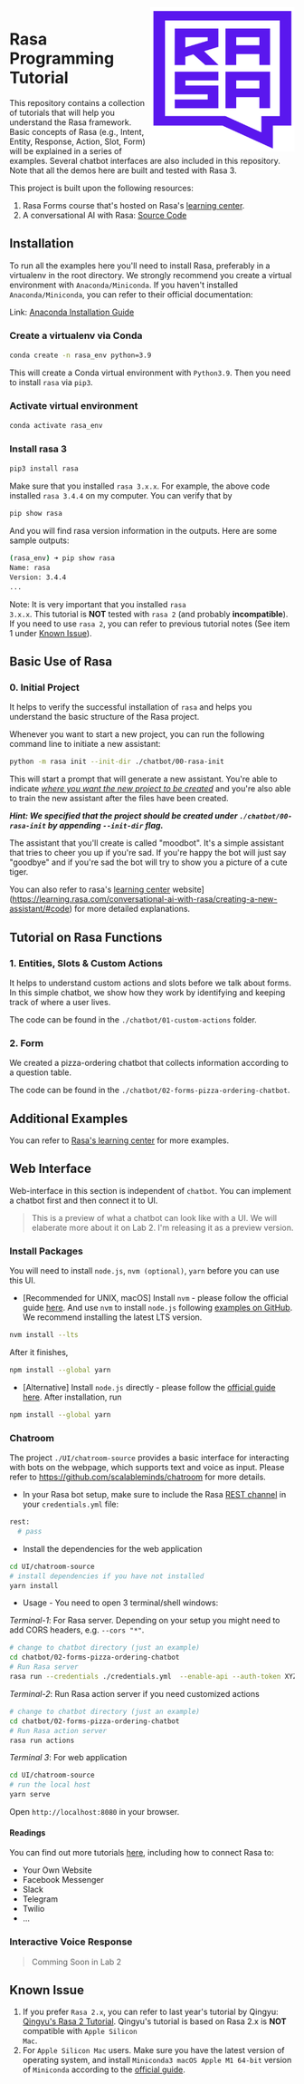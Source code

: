 <img src="square-logo.svg" width=255 height=255 align="right">

#  Rasa Programming Tutorial

This repository contains a collection of tutorials that will help you understand the Rasa framework. Basic concepts of Rasa (e.g., Intent, Entity, Response, Action, Slot, Form) will be explained in a series of examples. Several chatbot interfaces are also included in this repository. Note that all the demos here are built and tested with Rasa 3. 


This project is built upon the following resources:

1. Rasa Forms course that's hosted on Rasa's [learning center](https://learning.rasa.com/).
2. A conversational AI with Rasa: [Source Code](httpss://github.com/RasaHQ/conversational-ai-course-3.x)


## Installation 

To run all the examples here you'll need to install Rasa, preferably in a virtualenv in the root directory. We strongly recommend you create a virtual environment with <code>Anaconda/Miniconda</code>. If you haven't installed <code>Anaconda/Miniconda</code>, you can refer to their official documentation:

Link: [Anaconda Installation Guide](https://conda.io/projects/conda/en/latest/user-guide/install/index.html#)




### Create a virtualenv via Conda
```bash
conda create -n rasa_env python=3.9
```
This will create a Conda virtual environment with <code>Python3.9</code>. Then you need to install <code>rasa</code> via <code>pip3</code>.

### Activate virtual environment
```bash
conda activate rasa_env
```
### Install rasa 3
```bash
pip3 install rasa
```
Make sure that you installed <code>rasa 3.x.x</code>. For example, the above code installed <code>rasa 3.4.4</code> on my computer. You can verify that by 
```bash
pip show rasa
```
And you will find rasa version information in the outputs. Here are some sample outputs:
```bash
(rasa_env) ➜ pip show rasa          
Name: rasa
Version: 3.4.4
...
```

Note: It is very important that you installed <code>rasa 3.x.x</code>. This tutorial is **NOT** tested with <code>rasa 2</code> (and probably **incompatible**). If you need to use <code>rasa 2</code>, you can refer to previous tutorial notes (See item 1 under [Known Issue](#known-issue)).

## Basic Use of Rasa

### 0. Initial Project
It helps to verify the successful installation of `rasa` and helps you understand the basic structure of the Rasa project.

Whenever you want to start a new project, you can run the following command line to initiate a new assistant:
```bash
python -m rasa init --init-dir ./chatbot/00-rasa-init
```
This will start a prompt that will generate a new assistant. You're able to indicate <u>*where you want the new project to be created*</u> and you're also able to train the new assistant after the files have been created.

***Hint: We specified that the project should be created under `./chatbot/00-rasa-init` by appending `--init-dir` flag.***

The assistant that you'll create is called "moodbot". It's a simple assistant that tries to cheer you up if you're sad. If you're happy the bot will just say "goodbye" and if you're sad the bot will try to show you a picture of a cute tiger.

You can also refer to rasa's [learning center](https://learning.rasa.com/conversational-ai-with-rasa/creating-a-new-assistant/#code) website](https://learning.rasa.com/conversational-ai-with-rasa/creating-a-new-assistant/#code) for more detailed explanations. 

## Tutorial on Rasa Functions

### 1. Entities, Slots & Custom Actions

It helps to understand custom actions and slots before we talk about forms. In this simple chatbot, we show how they work by identifying and keeping track of where a user lives. 

The code can be found in the `./chatbot/01-custom-actions` folder.

### 2. Form
We created a pizza-ordering chatbot that collects information according to a question table. 

The code can be found in the `./chatbot/02-forms-pizza-ordering-chatbot`.

## Additional Examples
You can refer to [Rasa's learning center](https://learning.rasa.com/) for more examples.


## Web Interface

Web-interface in this section is independent of `chatbot`. You can implement a chatbot first and then connect it to UI.
> This is a preview of what a chatbot can look like with a UI. We will elaberate more about it on Lab 2. I'm releasing it as a preview version.
### Install Packages
You will need to install `node.js`, `nvm (optional)`, `yarn` before you can use this UI.
* [Recommended for UNIX, macOS] Install `nvm` - please follow the official guide [here](https://github.com/nvm-sh/nvm#install--update-script). And use `nvm` to install `node.js` following [examples on GitHub](https://github.com/nvm-sh/nvm#install--update-script). We recommend installing the latest LTS version.
```bash
nvm install --lts
```
After it finishes,
```bash
npm install --global yarn
```
* [Alternative] Install `node.js` directly - please follow the [official guide here](https://nodejs.org/en/download/). After installation, run
```bash
npm install --global yarn
```



### Chatroom

The project `./UI/chatroom-source` provides a basic interface for interacting with bots on the webpage, which supports text and voice as input. Please refer to https://github.com/scalableminds/chatroom for more details.

* In your Rasa bot setup, make sure to include the Rasa [REST channel](https://rasa.com/docs/rasa/user-guide/connectors/your-own-website/#rest-channels) in your `credentials.yml` file:
```bash
rest:
  # pass
```

* Install the dependencies for the web application
```bash
cd UI/chatroom-source
# install dependencies if you have not installed
yarn install
``` 

* Usage - You need to open 3 terminal/shell windows:


*Terminal-1*: For Rasa server. Depending on your setup you might need to add CORS headers, e.g. `--cors "*"`.

```bash
# change to chatbot directory (just an example)
cd chatbot/02-forms-pizza-ordering-chatbot
# Run Rasa server
rasa run --credentials ./credentials.yml  --enable-api --auth-token XYZ123 --model ./models --endpoints ./endpoints.yml --cors "*"
```

*Terminal-2*: Run Rasa action server if you need customized actions

```bash
# change to chatbot directory (just an example)
cd chatbot/02-forms-pizza-ordering-chatbot
# Run Rasa action server
rasa run actions
```

*Terminal 3*: For web application
   
```bash
cd UI/chatroom-source
# run the local host
yarn serve
```
Open `http://localhost:8080` in your browser.

#### Readings
You can find out more tutorials [here](https://rasa.com/docs/rasa/messaging-and-voice-channels/), including how to connect Rasa to:
* Your Own Website
* Facebook Messenger
* Slack
* Telegram
* Twilio
* ...




### Interactive Voice Response

> Comming Soon in Lab 2


## Known Issue

1. If you prefer <code>Rasa 2.x</code>, you can refer to last year's tutorial by Qingyu: [Qingyu's Rasa 2 Tutorial](https://github.com/QingyuGuo/rasa-2.5-tutorial). Qingyu's tutorial is based on Rasa 2.x</code> is **NOT** compatible with <code>Apple Silicon Mac</code>.
2. For <code>Apple Silicon Mac</code> users. Make sure you have the latest version of operating system, and install `Miniconda3 macOS Apple M1 64-bit` version of `Miniconda` according to the [official guide](https://docs.conda.io/en/latest/miniconda.html#latest-miniconda-installer-links).
